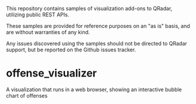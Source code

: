 
This repository contains samples of visualization add-ons to QRadar, utilizing public REST APIs.

These samples are provided for reference purposes on an "as is" basis, and are without warranties of any kind. 

Any issues discovered using the samples should not be directed to QRadar support, but be reported on the Github issues tracker.

offense_visualizer
==============
A visualization that runs in a web browser, showing an interactive bubble chart of offenses
